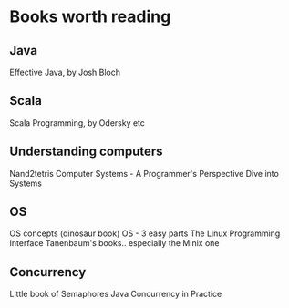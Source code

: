 # Books worth reading

## Java
Effective Java, by Josh Bloch

## Scala
Scala Programming, by Odersky etc

## Understanding computers
Nand2tetris
Computer Systems - A Programmer's Perspective
Dive into Systems



## OS

OS concepts (dinosaur book)
OS - 3 easy parts
The Linux Programming Interface
Tanenbaum's books.. especially the Minix one


## Concurrency
Little book of Semaphores
Java Concurrency in Practice


